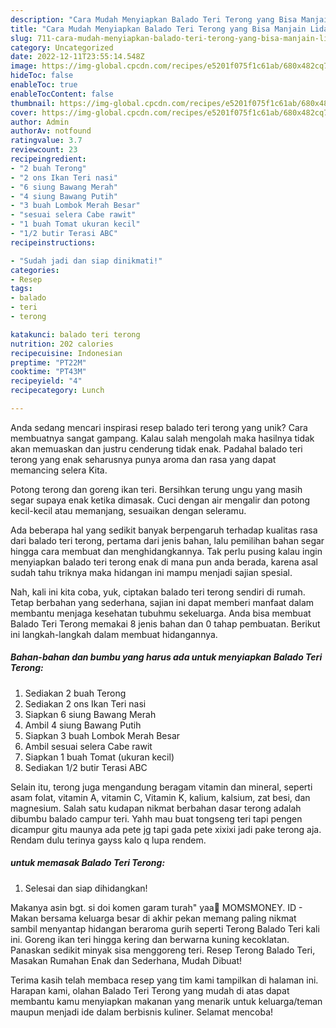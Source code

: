 ```yaml
---
description: "Cara Mudah Menyiapkan Balado Teri Terong yang Bisa Manjain Lidah"
title: "Cara Mudah Menyiapkan Balado Teri Terong yang Bisa Manjain Lidah"
slug: 711-cara-mudah-menyiapkan-balado-teri-terong-yang-bisa-manjain-lidah
category: Uncategorized
date: 2022-12-11T23:55:14.548Z
image: https://img-global.cpcdn.com/recipes/e5201f075f1c61ab/680x482cq70/balado-teri-terong-foto-resep-utama.jpg
hideToc: false
enableToc: true
enableTocContent: false
thumbnail: https://img-global.cpcdn.com/recipes/e5201f075f1c61ab/680x482cq70/balado-teri-terong-foto-resep-utama.jpg
cover: https://img-global.cpcdn.com/recipes/e5201f075f1c61ab/680x482cq70/balado-teri-terong-foto-resep-utama.jpg
author: Admin
authorAv: notfound
ratingvalue: 3.7
reviewcount: 23
recipeingredient:
- "2 buah Terong"
- "2 ons Ikan Teri nasi"
- "6 siung Bawang Merah"
- "4 siung Bawang Putih"
- "3 buah Lombok Merah Besar"
- "sesuai selera Cabe rawit"
- "1 buah Tomat ukuran kecil"
- "1/2 butir Terasi ABC"
recipeinstructions:

- "Sudah jadi dan siap dinikmati!"
categories:
- Resep
tags:
- balado
- teri
- terong

katakunci: balado teri terong 
nutrition: 202 calories
recipecuisine: Indonesian
preptime: "PT22M"
cooktime: "PT43M"
recipeyield: "4"
recipecategory: Lunch

---
```





Anda sedang mencari inspirasi resep balado teri terong yang unik? Cara membuatnya sangat gampang. Kalau salah mengolah maka hasilnya tidak akan memuaskan dan justru cenderung tidak enak. Padahal balado teri terong yang enak seharusnya punya aroma dan rasa yang dapat memancing selera Kita.





Potong terong dan goreng ikan teri. Bersihkan terung ungu yang masih segar supaya enak ketika dimasak. Cuci dengan air mengalir dan potong kecil-kecil atau memanjang, sesuaikan dengan seleramu.

Ada beberapa hal yang sedikit banyak berpengaruh terhadap kualitas rasa dari balado teri terong, pertama dari jenis bahan, lalu pemilihan bahan segar hingga cara membuat dan menghidangkannya. Tak perlu pusing kalau ingin menyiapkan balado teri terong enak di mana pun anda berada, karena asal sudah tahu triknya maka hidangan ini mampu menjadi sajian spesial.






Nah, kali ini kita coba, yuk, ciptakan balado teri terong sendiri di rumah. Tetap berbahan yang sederhana, sajian ini dapat memberi manfaat dalam membantu menjaga kesehatan tubuhmu sekeluarga. Anda bisa membuat Balado Teri Terong memakai 8 jenis bahan dan 0 tahap pembuatan. Berikut ini langkah-langkah dalam membuat hidangannya.

<!--inarticleads1-->

##### Bahan-bahan dan bumbu yang harus ada untuk menyiapkan Balado Teri Terong:

1. Sediakan 2 buah Terong
1. Sediakan 2 ons Ikan Teri nasi
1. Siapkan 6 siung Bawang Merah
1. Ambil 4 siung Bawang Putih
1. Siapkan 3 buah Lombok Merah Besar
1. Ambil sesuai selera Cabe rawit
1. Siapkan 1 buah Tomat (ukuran kecil)
1. Sediakan 1/2 butir Terasi ABC


Selain itu, terong juga mengandung beragam vitamin dan mineral, seperti asam folat, vitamin A, vitamin C, Vitamin K, kalium, kalsium, zat besi, dan magnesium. Salah satu kudapan nikmat berbahan dasar terong adalah dibumbu balado campur teri. Yahh mau buat tongseng teri tapi pengen dicampur gitu maunya ada pete jg tapi gada pete xixixi jadi pake terong aja. Rendam dulu terinya gayss kalo q lupa rendem. 

<!--inarticleads2-->

#####  untuk memasak Balado Teri Terong:


1. Selesai dan siap dihidangkan!

Makanya asin bgt. si doi komen garam turah&#34; yaa🤭 MOMSMONEY. ID - Makan bersama keluarga besar di akhir pekan memang paling nikmat sambil menyantap hidangan beraroma gurih seperti Terong Balado Teri kali ini. Goreng ikan teri hingga kering dan berwarna kuning kecoklatan. Panaskan sedikit minyak sisa menggoreng teri. Resep Terong Balado Teri, Masakan Rumahan Enak dan Sederhana, Mudah Dibuat! 

Terima kasih telah membaca resep yang tim kami tampilkan di halaman ini. Harapan kami, olahan Balado Teri Terong yang mudah di atas dapat membantu kamu menyiapkan makanan yang menarik untuk keluarga/teman maupun menjadi ide dalam berbisnis kuliner. Selamat mencoba!
